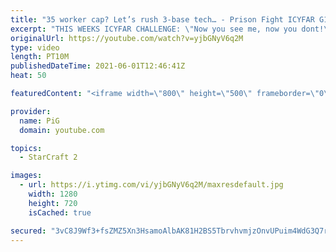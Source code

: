 ```yaml
---
title: "35 worker cap? Let’s rush 3-base tech… - Prison Fight ICYFAR G1"
excerpt: "THIS WEEKS ICYFAR CHALLENGE: \"Now you see me, now you dont!\" Send in your best games using cloaked and burrowed units! Send submissions to eonblu95@gmail.com as attachment AND only ICYFAR as title of the Email! Latest submission is Monday night CET (EU time).  -- Watch live at https://www.twitch.tv/x5_pig"
originalUrl: https://youtube.com/watch?v=yjbGNyV6q2M
type: video
length: PT10M
publishedDateTime: 2021-06-01T12:46:41Z
heat: 50

featuredContent: "<iframe width=\"800\" height=\"500\" frameborder=\"0\" src=\"https://www.youtube.com/embed/yjbGNyV6q2M\" allow=\"accelerometer; autoplay; encrypted-media; gyroscope; picture-in-picture\" allowfullscreen></iframe>"

provider:
  name: PiG
  domain: youtube.com

topics:
  - StarCraft 2

images:
  - url: https://i.ytimg.com/vi/yjbGNyV6q2M/maxresdefault.jpg
    width: 1280
    height: 720
    isCached: true

secured: "3vC8J9Wf3+fsZMZ5Xn3HsamoAlbAK81H2BS5TbrvhvmjzOnvUPuim4WdG3Q7rw6R/msa7P6NHI7Nc1yVp3HkzewULI+VSFZBJGKmc9rx/D5bYgEkFqREJUc6EfGdxADZ3gOQZSUCF1m+ptN1qsl9umKNpeV9OQkyozQQQ2sY/AZAmxi0fBGcgPF0ryJLluMgqqa5KVrvphZkzto3w7I3j5rbU1UIC4RKhKWjSRI4qmkhu4Qlep2w5dE7lS9rvsv5VqQIIZ+B34Ct/xwpV0sfFcdLNLPgYKY5wTBeXWAR89AeUUBIE1UkexFeFUARL2xxMm3ea8gd3zRhLU6w9qh7HYBaeCgdCZDWSgq0eTEqhSIO6IH4C2wOn9oDEtdmCzGoYGKrsgx4rlclYVQ4B90luE3TFVZEjHVY3q2v9lEgKhE=;kaWUhO+gg35aYR2inKnBZg=="
---
```


